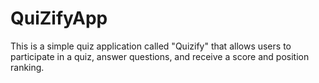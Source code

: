 # QuiZifyApp
This is a simple quiz application called "Quizify" that allows users to participate in a quiz, answer questions, and receive a score and position ranking.
